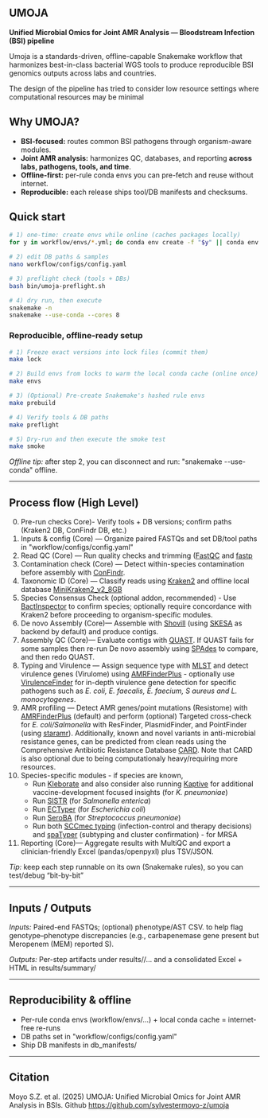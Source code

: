 ## UMOJA
**Unified Microbial Omics for Joint AMR Analysis — Bloodstream Infection (BSI) pipeline**

Umoja is a standards-driven, offline-capable Snakemake workflow that harmonizes best-in-class bacterial WGS tools
to produce reproducible BSI genomics outputs across labs and countries. 

The design of the pipeline has tried to consider low resource settings where computational resources may be minimal

## Why UMOJA?
- **BSI-focused:** routes common BSI pathogens through organism-aware modules.
- **Joint AMR analysis:** harmonizes QC, databases, and reporting **across labs, pathogens, tools, and time**.
- **Offline-first:** per-rule conda envs you can pre-fetch and reuse without internet.
- **Reproducible:** each release ships tool/DB manifests and checksums.

## Quick start
```bash
# 1) one-time: create envs while online (caches packages locally)
for y in workflow/envs/*.yml; do conda env create -f "$y" || conda env update -f "$y"; done

# 2) edit DB paths & samples
nano workflow/configs/config.yaml

# 3) preflight check (tools + DBs)
bash bin/umoja-preflight.sh

# 4) dry run, then execute
snakemake -n
snakemake --use-conda --cores 8
```
### Reproducible, offline-ready setup
```bash
# 1) Freeze exact versions into lock files (commit them)
make lock

# 2) Build envs from locks to warm the local conda cache (online once)
make envs

# 3) (Optional) Pre-create Snakemake's hashed rule envs
make prebuild

# 4) Verify tools & DB paths
make preflight

# 5) Dry-run and then execute the smoke test
make smoke
```
_Offline tip:_ after step 2, you can disconnect and run: "snakemake --use-conda" offline. 

---
## Process flow (High Level)
0.  Pre-run checks Core)- Verify tools + DB versions; confirm paths (Kraken2 DB, ConFindr DB, etc.)
1.	Inputs & config (Core) — Organize paired FASTQs and set DB/tool paths in "workflow/configs/config.yaml"
2.	Read QC (Core) — Run quality checks and trimming ([FastQC](https://www.bioinformatics.babraham.ac.uk/projects/fastqc/) and [fastp](https://github.com/OpenGene/fastp)
3.	Contamination check (Core) — Detect within-species contamination before assembly with [ConFindr](https://github.com/OLC-Bioinformatics/ConFindr).  
4.	Taxonomic ID (Core) — Classify reads using [Kraken2](https://ccb.jhu.edu/software/kraken2/index.shtml) and offline local database [MiniKraken2_v2_8GB](https://ccb.jhu.edu/software/kraken2/index.shtml?t=downloads)
5.  Species Consensus Check (optional addon, recommended) - Use [BactInspector](https://gitlab.com/antunderwood/bactinspector) to confirm species; optionally require concordance with Kraken2 before proceeding to organism-specific modules.
6.	De novo Assembly (Core)— Assemble with [Shovill](https://github.com/tseemann/shovill) (using [SKESA](https://github.com/ncbi/SKESA) as backend by default) and produce contigs. 
7.	Assembly QC (Core)— Evaluate contigs with [QUAST](https://quast.sourceforge.net/quast). If QUAST fails for some samples then re-run De novo assembly using [SPAdes](https://ablab.github.io/spades/index.html) to compare, and then redo QUAST.
8.	Typing and Virulence — Assign sequence type with [MLST](https://github.com/tseemann/mlst) and detect virulence genes (Virulome) using [AMRFinderPlus](https://github.com/ncbi/amr/wiki/Running-AMRFinderPlus) - optionally use [VirulenceFinder](https://bitbucket.org/genomicepidemiology/virulencefinder/src/master/) for in-depth virulence gene detection for specific pathogens such as _E. coli, E. faecalis, E. faecium, S aureus and L. monocytogenes_.
9.	AMR profiling — Detect AMR genes/point mutations (Resistome) with [AMRFinderPlus](https://github.com/ncbi/amr/wiki/Running-AMRFinderPlus) (default) and perform (optional) Targeted cross-check for _E. coli/Salmonella_ with ResFinder, PlasmidFinder, and PointFinder (using [staramr](https://github.com/phac-nml/staramr)). Additionally, known and novel variants in anti-microbial resistance genes, can be predicted from clean reads using the Comprehensive Antibiotic Resistance Database [CARD](https://card.mcmaster.ca/). Note that CARD is also optional due to being computationaly heavy/requiring more resources.
10.	Species-specific modules - if species are known,
    - Run [Kleborate](https://github.com/klebgenomics/Kleborate) and also consider also running [Kaptive](https://github.com/klebgenomics/Kaptive) for additional vaccine-development focused insights (for _K. pneumoniae_)
    - Run [SISTR](https://github.com/phac-nml/sistr_cmd) (for _Salmonella enterica_)
    - Run [ECTyper](https://github.com/phac-nml/ecoli_serotyping) (for _Escherichia coli_)
    - Run [SeroBA](https://github.com/sanger-pathogens/seroba) (for _Streptococcus pneumoniae_)
    - Run both [SCCmec typing](https://github.com/rpetit3/sccmec) (infection-control and therapy decisions) and [spaTyper](https://github.com/HCGB-IGTP/spaTyper) (subtyping and cluster confirmation) - for MRSA
12.	Reporting (Core)— Aggregate results with MultiQC and export a clinician-friendly Excel (pandas/openpyxl) plus TSV/JSON. 

_Tip:_ keep each step runnable on its own (Snakemake rules), so you can test/debug “bit-by-bit”

---
## Inputs / Outputs

_Inputs:_ Paired-end FASTQs; (optional) phenotype/AST CSV. to help flag genotype–phenotype discrepancies (e.g., carbapenemase gene present but Meropenem (MEM) reported S).

_Outputs:_ Per-step artifacts under results/<sample>/… and a consolidated Excel + HTML in results/summary/

---
## Reproducibility & offline
- Per-rule conda envs (workflow/envs/…) + local conda cache = internet-free re-runs
- DB paths set in "workflow/configs/config.yaml"
- Ship DB manifests in db_manifests/

---
## Citation

Moyo S.Z. et al. (2025) UMOJA: Unified Microbial Omics for Joint AMR Analysis in BSIs. Github https://github.com/sylvestermoyo-z/umoja
